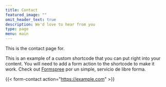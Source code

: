 ```yaml
---
title: Contact
featured_image: ""
omit_header_text: true
description: We'd love to hear from you
type: page
menu: main
---
```


This is the contact page for.

This is an example of a custom shortcode that you can put right into your content. You will need to add a form action to the shortcode to make it work. Check out [Formspree](https://formspree.io/) por un simple, servicio de libre forma.

{{< form-contact action="https://example.com"  >}}

